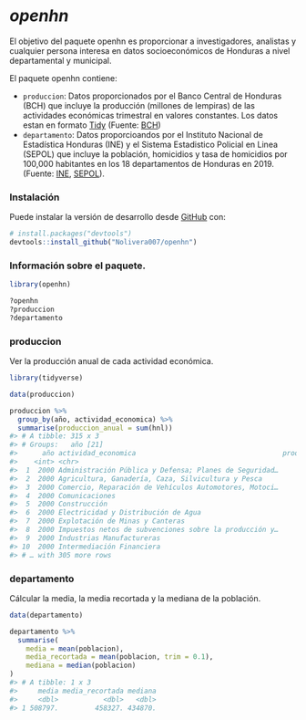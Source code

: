 
<!-- README.md is generated from README.Rmd. Please edit that file -->

# *openhn*

<!-- badges: start -->
<!-- badges: end -->

El objetivo del paquete openhn es proporcionar a investigadores,
analistas y cualquier persona interesa en datos socioeconómicos de
Honduras a nivel departamental y municipal.

El paquete openhn contiene:

-   `produccion`: Datos proporcionados por el Banco Central de Honduras
    (BCH) que incluye la producción (millones de lempiras) de las
    actividades económicas trimestral en valores constantes. Los datos
    estan en formato
    [Tidy](https://cran.r-project.org/web/packages/tidyr/vignettes/tidy-data.html)
    (Fuente: [BCH](https://www.bch.hn/))
-   `departamento`: Datos proporcioandos por el Instituto Nacional de
    Estadística Honduras (INE) y el Sistema Estadistico Policial en
    Linea (SEPOL) que incluye la población, homicidios y tasa de
    homicidios por 100,000 habitantes en los 18 departamentos de
    Honduras en 2019. (Fuente: [INE](https://www.ine.gob.hn/V3/),
    [SEPOL](https://www.sepol.hn/)).

### Instalación

Puede instalar la versión de desarrollo desde
[GitHub](https://github.com/) con:

``` r
# install.packages("devtools")
devtools::install_github("Nolivera007/openhn")
```

### Información sobre el paquete.

``` r
library(openhn)

?openhn
?produccion
?departamento
```

### produccion

Ver la producción anual de cada actividad económica.

``` r
library(tidyverse)

data(produccion)

produccion %>%
  group_by(año, actividad_economica) %>%
  summarise(produccion_anual = sum(hnl))
#> # A tibble: 315 x 3
#> # Groups:   año [21]
#>      año actividad_economica                                    produccion_anual
#>    <int> <chr>                                                             <dbl>
#>  1  2000 Administración Pública y Defensa; Planes de Seguridad…            5921.
#>  2  2000 Agricultura, Ganadería, Caza, Silvicultura y Pesca               15329.
#>  3  2000 Comercio, Reparación de Vehículos Automotores, Motoci…           15710.
#>  4  2000 Comunicaciones                                                    4090.
#>  5  2000 Construcción                                                      6244.
#>  6  2000 Electricidad y Distribución de Agua                               2701 
#>  7  2000 Explotación de Minas y Canteras                                    489.
#>  8  2000 Impuestos netos de subvenciones sobre la producción y…           10118.
#>  9  2000 Industrias Manufactureras                                        21902.
#> 10  2000 Intermediación Financiera                                         5084.
#> # … with 305 more rows
```

### departamento

Cálcular la media, la media recortada y la mediana de la población.

``` r
data(departamento)

departamento %>%
  summarise(
    media = mean(poblacion),
    media_recortada = mean(poblacion, trim = 0.1),
    mediana = median(poblacion)
)
#> # A tibble: 1 x 3
#>     media media_recortada mediana
#>     <dbl>           <dbl>   <dbl>
#> 1 508797.         458327. 434870.
```
